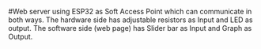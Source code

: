 #Web server using ESP32 as Soft Access Point which can communicate in both ways. The hardware side has adjustable resistors as Input and LED as output. The software side (web page) has Slider bar as Input and Graph as Output.